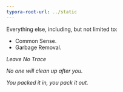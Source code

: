 ```yaml
---
typora-root-url: ../static
---
```


Everything else, including, but not limited to:

- Common Sense.
- Garbage Removal.



​*Leave No Trace*

*No one will clean up after you.*

​*You packed it in, you pack it out.*

